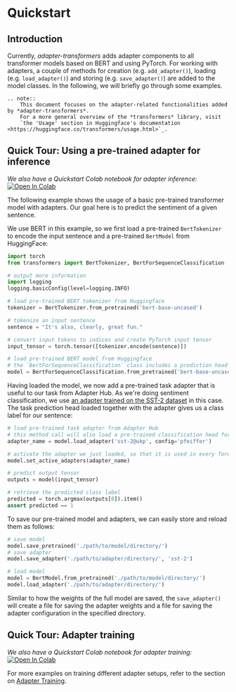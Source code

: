 # Quickstart

## Introduction

Currently, *adapter-transformers* adds adapter components to all transformer models based on BERT and using PyTorch.
For working with adapters, a couple of methods for creation (e.g. `add_adapter()`), loading (e.g. `load_adapter()`) and
storing (e.g. `save_adapter()`) are added to the model classes. In the following, we will briefly go through some examples.

```eval_rst
.. note::
    This document focuses on the adapter-related functionalities added by *adapter-transformers*.
    For a more general overview of the *transformers* library, visit
    `the 'Usage' section in Huggingface's documentation <https://huggingface.co/transformers/usage.html>`_.
```

## Quick Tour: Using a pre-trained adapter for inference

_We also have a Quickstart Colab notebook for adapter inference:_ [![Open In Colab](https://colab.research.google.com/assets/colab-badge.svg)](https://colab.research.google.com/github/Adapter-Hub/website/blob/master/app/static/notebooks/Adapter_Quickstart_Inference.ipynb)

The following example shows the usage of a basic pre-trained transformer model with adapters.
Our goal here is to predict the sentiment of a given sentence.

We use BERT in this example, so we first load a pre-trained `BertTokenizer` to encode the input sentence and a pre-trained
`BertModel` from HuggingFace:

```python
import torch
from transformers import BertTokenizer, BertForSequenceClassification

# output more information
import logging
logging.basicConfig(level=logging.INFO)

# load pre-trained BERT tokenizer from Huggingface
tokenizer = BertTokenizer.from_pretrained('bert-base-uncased')

# tokenize an input sentence
sentence = "It's also, clearly, great fun."

# convert input tokens to indices and create PyTorch input tensor
input_tensor = torch.tensor([tokenizer.encode(sentence)])

# load pre-trained BERT model from Huggingface
# the `BertForSequenceClassification` class includes a prediction head for sequence classification
model = BertForSequenceClassification.from_pretrained('bert-base-uncased')
```

Having loaded the model, we now add a pre-trained task adapter that is useful to our task from Adapter Hub.
As we're doing sentiment classification, we use [an adapter trained on the SST-2 dataset](https://adapterhub.ml/adapters/ukp/bert-base-uncased-sst_pfeiffer/) in this case.
The task prediction head loaded together with the adapter gives us a class label for our sentence:

```python
# load pre-trained task adapter from Adapter Hub
# this method call will also load a pre-trained classification head for the adapter task
adapter_name = model.load_adapter('sst-2@ukp', config='pfeiffer')

# activate the adapter we just loaded, so that it is used in every forward pass
model.set_active_adapters(adapter_name)

# predict output tensor
outputs = model(input_tensor)

# retrieve the predicted class label
predicted = torch.argmax(outputs[0]).item()
assert predicted == 1
```

To save our pre-trained model and adapters, we can easily store and reload them as follows:

```python
# save model
model.save_pretrained('./path/to/model/directory/')
# save adapter
model.save_adapter('./path/to/adapter/directory/', 'sst-2')

# load model
model = BertModel.from_pretrained('./path/to/model/directory/')
model.load_adapter('./path/to/adapter/directory/')
```

Similar to how the weights of the full model are saved, the `save_adapter()` will create a file for saving the adapter weights and a file for saving the adapter configuration in the specified directory.

## Quick Tour: Adapter training

_We also have a Quickstart Colab notebook for adapter training:_ [![Open In Colab](https://colab.research.google.com/assets/colab-badge.svg)](https://colab.research.google.com/github/Adapter-Hub/website/blob/master/app/static/notebooks/Adapter_Quickstart_Training.ipynb)

For more examples on training different adapter setups, refer to the section on [Adapter Training](training.md).

